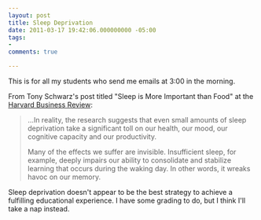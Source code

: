 ```yaml
---
layout: post
title: Sleep Deprivation
date: 2011-03-17 19:42:06.000000000 -05:00
tags:
- 
comments: true

---
```

<p>This is for all my students who send me emails at 3:00 in the morning.</p>
<p>From Tony Schwarz's post titled "Sleep is More Important than Food" at the <a href="http://bit.ly/hC4REa">Harvard Business Review</a>:</p>
<blockquote>
<p>&hellip;In reality, the research suggests that even small amounts of sleep deprivation take a significant toll on our health, our mood, our cognitive capacity and our productivity.</p>
<p>Many of the effects we suffer are invisible. Insufficient sleep, for example, deeply impairs our ability to consolidate and stabilize learning that occurs during the waking day. In other words, it wreaks havoc on our memory.</p>
</blockquote>
<p>Sleep deprivation doesn't appear to be the best strategy to achieve a fulfilling educational experience. I have some grading to do, but I think I'll take a nap instead.</p>
